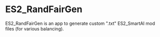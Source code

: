# ES2_RandFairGen
ES2_RandFairGen is an app to generate custom ".txt" ES2_SmartAI mod files (for various balancing).
